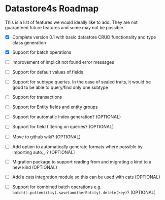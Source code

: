 # Datastore4s Roadmap

This is a list of features we would ideally like to add. They are not guaranteed future features and some may not be possible.

- [x] Complete version 0.1 with basic datastore CRUD functionality and type class generation
- [x] Support for batch operations
- [ ] Improvement of implicit not found error messages
- [ ] Support for default values of fields
- [ ] Support for subtype queries. In the case of sealed traits, it would be good to be able to query/find only one subtype
- [ ] Support for transactions
- [ ] Support for Entity fields and entity groups

- [ ] Support for automatic Index generation? (OPTIONAL)
- [ ] Support for field filtering on queries? (OPTIONAL)
- [ ] Move to github wiki? (OPTIONAL)
- [ ] Add option to automatically generate formats where possible by importing auto._ ? (OPTIONAL)
- [ ] Migration package to support reading from and migrating a kind to a new kind (OPTIONAL)
- [ ] Add a cats integration module so this can be used with cats (OPTIONAL)
- [ ] Support for combined batch operations e.g. `batch().put(entitiy).save(anotherEntity).delete(key)`? (OPTIONAL)
